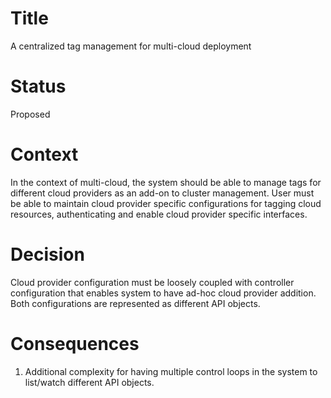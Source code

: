 # Title

A centralized tag management for multi-cloud deployment

# Status 

Proposed

# Context

In the context of multi-cloud, the system should be able to manage tags for different cloud providers as an add-on 
to cluster management. User must be able to maintain cloud provider specific configurations for tagging cloud resources,
authenticating and enable cloud provider specific interfaces.

# Decision

Cloud provider configuration must be loosely coupled with controller configuration that enables system to have 
ad-hoc cloud provider addition. Both configurations are represented as different API objects.

# Consequences

1. Additional complexity for having multiple control loops in the system to list/watch different API objects.
